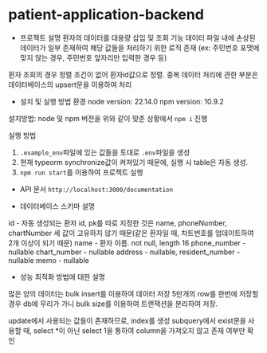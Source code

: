 # patient-application-backend

- 프로젝트 설명
  환자의 데이터를 대용량 삽입 및 조회 기능
  데이터 파일 내에 손상된 데이터가 일부 존재하여 해당 값들을 처리하기 위한 로직 존재
  (ex: 주민번호 포맷에 맞지 않는 경우, 주민번호 앞자리만 입력한 경우 등)

환자 조회의 경우 정렬 조건이 없어 환자id값으로 정렬.
중복 데이터 처리에 관한 부분은 데이터베이스의 upsert문을 이용하여 처리

- 설치 및 실행 방법
  환경
  node version: 22.14.0
  npm version: 10.9.2

설치방법: node 및 npm 버전을 위와 같이 맞춘 상황에서 `npm i` 진행

실행 방법

1. `.example_env`파일에 있는 값들을 토대로 `.env`파일을 생성
2. 현재 typeorm synchronize값이 켜져있기 때문에, 실행 시 table은 자동 생성.
3. `npm run start`를 이용하여 프로젝트 실행

- API 문서
  `http://localhost:3000/documentation`

- 데이터베이스 스키마 설명

id - 자동 생성되는 환자 id,
pk를 따로 지정한 것은 name, phoneNumber, chartNumber 세 값이 고유하지 않기 때문(같은 환자일 때, 차트번호를 업데이트하여 2개 이상이 되기 때문)
name - 환자 이름. not null, length 16
phone_number - nullable
chart_number - nullable
address - nullable,
resident_number - nullable
memo - nullable

- 성능 최적화 방법에 대한 설명

많은 양의 데이터는 bulk insert를 이용하여 데이터 저장
5만개의 row를 한번에 저장할 경우 db에 무리가 가니 bulk size를 이용하여 트랜잭션을 분리하여 저장.

update에서 사용되는 값들이 존재하므로, index를 생성
subquery에서 exist문을 사용할 때, select \*이 아닌 select 1을 통하여 column을 가져오지 않고 존재 여부만 확인

